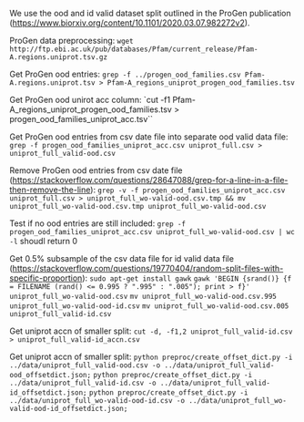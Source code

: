 We use the ood and id valid dataset split outlined in the ProGen publication (https://www.biorxiv.org/content/10.1101/2020.03.07.982272v2).

ProGen data preprocessing:
`wget http://ftp.ebi.ac.uk/pub/databases/Pfam/current_release/Pfam-A.regions.uniprot.tsv.gz`

Get ProGen ood entries:
`grep -f ../progen_ood_families.csv Pfam-A.regions.uniprot.tsv > Pfam-A_regions_uniprot_progen_ood_families.tsv`

Get ProGen ood unirot acc column:
`cut -f1 Pfam-A_regions_uniprot_progen_ood_families.tsv > progen_ood_families_uniprot_acc.tsv``

Get ProGen ood entries from csv date file into separate ood valid data file:
`grep -f progen_ood_families_uniprot_acc.csv uniprot_full.csv > uniprot_full_valid-ood.csv`

Remove ProGen ood entries from csv date file (https://stackoverflow.com/questions/28647088/grep-for-a-line-in-a-file-then-remove-the-line):
`grep -v -f progen_ood_families_uniprot_acc.csv uniprot_full.csv > uniprot_full_wo-valid-ood.csv.tmp && mv uniprot_full_wo-valid-ood.csv.tmp uniprot_full_wo-valid-ood.csv`

Test if no ood entries are still included:
`grep -f progen_ood_families_uniprot_acc.csv uniprot_full_wo-valid-ood.csv | wc -l`
shoudl return 0

Get 0.5% subsample of the csv data file for id valid data file (https://stackoverflow.com/questions/19770404/random-split-files-with-specific-proportion):
`sudo apt-get install gawk`
`gawk 'BEGIN {srand()} {f = FILENAME (rand() <= 0.995 ? ".995" : ".005"); print > f}' uniprot_full_wo-valid-ood.csv`
`mv uniprot_full_wo-valid-ood.csv.995 uniprot_full_wo-valid-ood-id.csv`
`mv uniprot_full_wo-valid-ood.csv.005 uniprot_full_valid-id.csv`

Get uniprot accn of smaller split:
`cut -d, -f1,2 uniprot_full_valid-id.csv > uniprot_full_valid-id_accn.csv`

Get uniprot accn of smaller split:
`python preproc/create_offset_dict.py -i ../data/uniprot_full_valid-ood.csv -o ../data/uniprot_full_valid-ood_offsetdict.json;`
`python preproc/create_offset_dict.py -i ../data/uniprot_full_valid-id.csv -o ../data/uniprot_full_valid-id_offsetdict.json;`
`python preproc/create_offset_dict.py -i ../data/uniprot_full_wo-valid-ood-id.csv -o ../data/uniprot_full_wo-valid-ood-id_offsetdict.json;`
